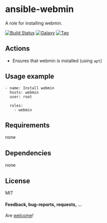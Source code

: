 ansible-webmin
====================

A role for installing webmin.

[![Build Status](https://api.travis-ci.org/AlbanAndrieu/ansible-webmin.png?branch=master)](https://travis-ci.org/AlbanAndrieu/ansible-webmin)
[![Galaxy](http://img.shields.io/badge/galaxy-webmin-blue.svg?style=flat-square)](https://galaxy.ansible.com/list#/roles/1173)
[![Tag](http://img.shields.io/github/tag/AlbanAndrieu/ansible-webmin.svg?style=flat-square)]()

## Actions

- Ensures that webmin is installed (using `apt`)

Usage example
------------

    - name: Install webmin
      hosts: webmin
      user: root
    
      roles:
        - webmin      

Requirements
------------

none

Dependencies
------------

none

License
-------

MIT

#### Feedback, bug-reports, requests, ...

Are [welcome](https://github.com/AlbanAndrieu/ansible-webmin/issues)!

